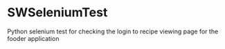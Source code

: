 # SWSeleniumTest
Python selenium test for checking the login to recipe viewing page for the fooder application
